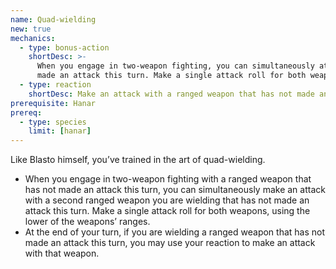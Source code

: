 ```yaml
---
name: Quad-wielding
new: true
mechanics:
  - type: bonus-action
    shortDesc: >-
      When you engage in two-weapon fighting, you can simultaneously attack with a second ranged weapon that has not
      made an attack this turn. Make a single attack roll for both weapons, using the lower of the weapons' ranges.
  - type: reaction
    shortDesc: Make an attack with a ranged weapon that has not made an attack this turn.
prerequisite: Hanar
prereq:
  - type: species
    limit: [hanar]
---
```

Like Blasto himself, you’ve trained in the art of quad-wielding.

- When you engage in two-weapon fighting with a ranged weapon that has not made an attack this turn,
you can simultaneously make an attack with a second ranged weapon you are wielding that has not made an attack this turn.
Make a single attack roll for both weapons, using the lower of the weapons’ ranges.
- At the end of your turn, if you are wielding a ranged weapon that has not made an attack this turn, you may use
your reaction to make an attack with that weapon.



